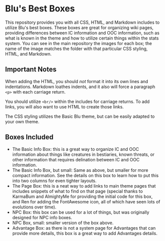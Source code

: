 # Blu's Best Boxes
This repository provides you with all CSS, HTML, and Markdown includes to utilize Blu's best boxes. These boxes are great for organizing wiki pages, providing differences between IC information and OOC information, such as what is known in the theme and how to utilize certain things within the stats system. You can see in the main repository the images for each box; the name of the image matches the folder with that particular CSS styling, HTML, and Markdown.

## Important Notes
When adding the HTML, you should *not* format it into its own lines and indentations. Markdown loathes indents, and it also will force a paragraph `<p>` with each carriage return.

You should utilize `<br/>` within the includes for carriage returns. To add links, you will also want to use HTML to create those links.

The CSS styling utilizes the Basic Blu theme, but can be easily adapted to your own theme.

## Boxes Included
* The Basic Info Box: this is a great way to organize IC and OOC information about things like creatures in bestiaries, known threats, or other information that requires delination between IC and OOC information.
* The Basic Info Box, but small: Same as above, but smaller for more compact information. See the details on this box to learn how to put this into two columns for even tighter layouts.
* The Page Box: this is a neat way to add links to main theme pages that includes snippets of what to find on that page (special thanks to KarmaBum and AlmightyMe for providing the initial code for this box, and Ren for adding the FontAwesome icon, all of which have seen lots of evolutions over time).
* NPC Box: this box can be used for a lot of things, but was originally designed for NPC info boxes.
* NPC Box, small: smaller version of the box above.
* Advantage Box: as there is not a system page for Advantages that can provide more details, this box is a great way to add Advantages details.
